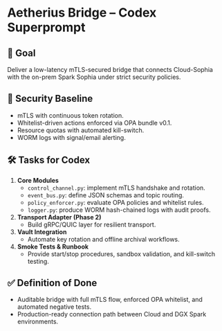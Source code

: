 # Aetherius Bridge – Codex Superprompt

## 🎯 Goal
Deliver a low-latency mTLS-secured bridge that connects Cloud-Sophia with the on-prem Spark Sophia under strict security policies.

## 🔐 Security Baseline
- mTLS with continuous token rotation.
- Whitelist-driven actions enforced via OPA bundle v0.1.
- Resource quotas with automated kill-switch.
- WORM logs with signal/email alerting.

## 🛠️ Tasks for Codex
1. **Core Modules**
   - `control_channel.py`: implement mTLS handshake and rotation.
   - `event_bus.py`: define JSON schemas and topic routing.
   - `policy_enforcer.py`: evaluate OPA policies and whitelist rules.
   - `logger.py`: produce WORM hash-chained logs with audit proofs.
2. **Transport Adapter (Phase 2)**
   - Build gRPC/QUIC layer for resilient transport.
3. **Vault Integration**
   - Automate key rotation and offline archival workflows.
4. **Smoke Tests & Runbook**
   - Provide start/stop procedures, sandbox validation, and kill-switch testing.

## ✅ Definition of Done
- Auditable bridge with full mTLS flow, enforced OPA whitelist, and automated negative tests.
- Production-ready connection path between Cloud and DGX Spark environments.
